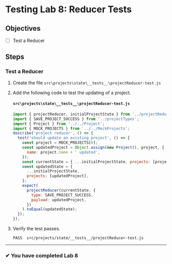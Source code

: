 # Testing Lab 8: Reducer Tests

## Objectives

- [ ] Test a Reducer

## Steps

### Test a Reducer

1. Create the file `src\projects\state\__tests__\projectReducer-test.js`
1. Add the following code to test the updating of a project.

   #### `src\projects\state\__tests__\projectReducer-test.js`

   ```js
   import { projectReducer, initialProjectState } from '../projectReducer';
   import { SAVE_PROJECT_SUCCESS } from '../projectTypes';
   import { Project } from '../../Project';
   import { MOCK_PROJECTS } from '../../MockProjects';
   describe('project reducer', () => {
     test('should update an existing project', () => {
       const project = MOCK_PROJECTS[0];
       const updatedProject = Object.assign(new Project(), project, {
         name: project.name + ' updated',
       });
       const currentState = { ...initialProjectState, projects: [project] };
       const updatedState = {
         ...initialProjectState,
         projects: [updatedProject],
       };
       expect(
         projectReducer(currentState, {
           type: SAVE_PROJECT_SUCCESS,
           payload: updatedProject,
         })
       ).toEqual(updatedState);
     });
   });
   ```

1. Verify the test passes.

   ```shell
   PASS  src/projects/state/__tests__/projectReducer-test.js
   ```

---

### &#10004; You have completed Lab 8
